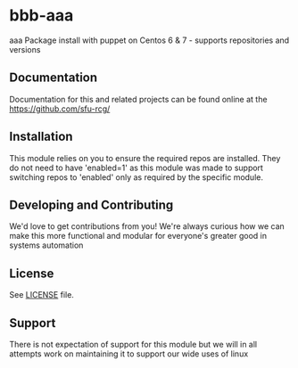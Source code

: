 bbb-aaa
======

aaa Package install with puppet on Centos 6 &amp; 7 - supports repositories and versions

Documentation
-------------

Documentation for this and related projects can be found online at the
https://github.com/sfu-rcg/

Installation
------------

This module relies on you to ensure the required repos are installed.  They do not need to have 'enabled=1' as this module was made to support switching repos to 'enabled' only as required by the specific module.

Developing and Contributing
------

We'd love to get contributions from you! 
We're always curious how we can make this more functional and modular for everyone's greater good in systems automation

License
-------

See [LICENSE](LICENSE) file.

Support
-------

There is not expectation of support for this module but we will in all attempts work on maintaining it to support our wide uses of linux

